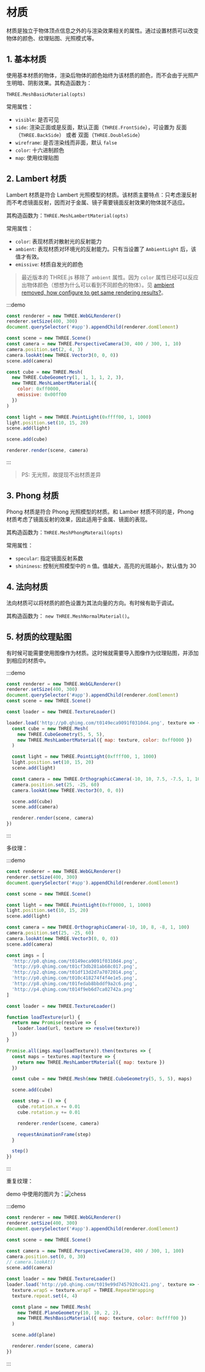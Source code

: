 # 材质

材质是独立于物体顶点信息之外的与渲染效果相关的属性。通过设置材质可以改变物体的颜色、纹理贴图、光照模式等。

## 1. 基本材质

使用基本材质的物体，渲染后物体的颜色始终为该材质的颜色，而不会由于光照产生明暗、阴影效果。其构造函数为：

`THREE.MeshBasicMaterial(opts)`

常用属性：

- `visible`: 是否可见
- `side`: 渲染正面或是反面，默认正面（`THREE.FrontSide`），可设置为 反面（`THREE.BackSide`） 或者 双面（`THREE.DoubleSide`）
- `wireframe`: 是否渲染线而非面，默认 `false`
- `color`: 十六进制颜色
- `map`: 使用纹理贴图

## 2. Lambert 材质

Lambert 材质是符合 Lambert 光照模型的材质。该材质主要特点：只考虑漫反射而不考虑镜面反射，因而对于金属、镜子需要镜面反射效果的物体就不适应。

其构造函数为：`THREE.MeshLambertMaterial(opts)`

常用属性：

- `color`: 表现材质对散射光的反射能力
- `ambient`: 表现材质对环境光的反射能力。只有当设置了 `AmbientLight` 后，该值才有效。
- `emissive`: 材质自发光的颜色

> 最近版本的 THREE.js 移除了 `ambient` 属性。因为 `color` 属性已经可以反应出物体颜色（想想为什么可以看到不同颜色的物体）。见 [ambient removed, how configure to get same rendering results?](https://stackoverflow.com/questions/34773168/three-js-r71-ambient-removed-how-configure-to-get-same-rendering-results)。

:::demo

```javascript
const renderer = new THREE.WebGLRenderer()
renderer.setSize(400, 300)
document.querySelector('#app').appendChild(renderer.domElement)

const scene = new THREE.Scene()
const camera = new THREE.PerspectiveCamera(30, 400 / 300, 1, 10)
camera.position.set(2, 4, 3)
camera.lookAt(new THREE.Vector3(0, 0, 0))
scene.add(camera)

const cube = new THREE.Mesh(
  new THREE.CubeGeometry(1, 1, 1, 1, 2, 3),
  new THREE.MeshLambertMaterial({
    color: 0xff0000,
    emissive: 0x00ff00
  })
)

const light = new THREE.PointLight(0xffff00, 1, 1000)
light.position.set(10, 15, 20)
scene.add(light)

scene.add(cube)

renderer.render(scene, camera)
```

:::

> PS: 无光照，故提现不出材质差异

## 3. Phong 材质

Phong 材质是符合 Phong 光照模型的材质。和 Lamber 材质不同的是，Phong 材质考虑了镜面反射的效果，因此适用于金属、镜面的表现。

其构造函数为：`THREE.MeshPhongMaterail(opts)`

常用属性：

- `specular`: 指定镜面反射系数
- `shininess`: 控制光照模型中的 n 值。值越大，高亮的光斑越小，默认值为 30

## 4. 法向材质

法向材质可以将材质的颜色设置为其法向量的方向。有时候有助于调试。

其构造函数为： `new THREE.MeshNormalMaterial()`。

## 5. 材质的纹理贴图

有时候可能需要使用图像作为材质。这时候就需要导入图像作为纹理贴图，并添加到相应的材质中。

:::demo

```javascript
const renderer = new THREE.WebGLRenderer()
renderer.setSize(400, 300)
document.querySelector('#app').appendChild(renderer.domElement)
const scene = new THREE.Scene()

const loader = new THREE.TextureLoader()

loader.load('http://p0.qhimg.com/t0149eca9091f0310d4.png', texture => {
  const cube = new THREE.Mesh(
    new THREE.CubeGeometry(5, 5, 5),
    new THREE.MeshLambertMaterial({ map: texture, color: 0xff0000 })
  )

  const light = new THREE.PointLight(0xffff00, 1, 1000)
  light.position.set(10, 15, 20)
  scene.add(light)

  const camera = new THREE.OrthographicCamera(-10, 10, 7.5, -7.5, 1, 100)
  camera.position.set(25, -25, 60)
  camera.lookAt(new THREE.Vector3(0, 0, 0))

  scene.add(cube)
  scene.add(camera)

  renderer.render(scene, camera)
})
```

:::

多纹理：

:::demo

```javascript
const renderer = new THREE.WebGLRenderer()
renderer.setSize(400, 300)
document.querySelector('#app').appendChild(renderer.domElement)

const scene = new THREE.Scene()

const light = new THREE.PointLight(0xff0000, 1, 1000)
light.position.set(10, 15, 20)
scene.add(light)

const camera = new THREE.OrthographicCamera(-10, 10, 8, -8, 1, 100)
camera.position.set(25, -25, 60)
camera.lookAt(new THREE.Vector3(0, 0, 0))
scene.add(camera)

const imgs = [
  'http://p0.qhimg.com/t0149eca9091f0310d4.png',
  'http://p9.qhimg.com/t01cf3db281ab68c017.png',
  'http://p2.qhimg.com/t01df13d2d7a7072014.png',
  'http://p0.qhimg.com/t010c418274f4f4e1e5.png',
  'http://p8.qhimg.com/t01fedab8bbddf9a2c6.png',
  'http://p4.qhimg.com/t014f9eb6d7ca02742a.png'
]

const loader = new THREE.TextureLoader()

function loadTexture(url) {
  return new Promise(resolve => {
    loader.load(url, texture => resolve(texture))
  })
}

Promise.all(imgs.map(loadTexture)).then(textures => {
  const maps = textures.map(texture => {
    return new THREE.MeshLambertMaterial({ map: texture })
  })

  const cube = new THREE.Mesh(new THREE.CubeGeometry(5, 5, 5), maps)

  scene.add(cube)

  const step = () => {
    cube.rotation.x += 0.01
    cube.rotation.y += 0.01

    renderer.render(scene, camera)

    requestAnimationFrame(step)
  }

  step()
})
```

:::

重复纹理：

demo 中使用的图片为：<img src="http://p0.qhimg.com/t019e99d7457920c421.png" alt="chess">

:::demo

```javascript
const renderer = new THREE.WebGLRenderer()
renderer.setSize(400, 300)
document.querySelector('#app').appendChild(renderer.domElement)

const scene = new THREE.Scene()

const camera = new THREE.PerspectiveCamera(30, 400 / 300, 1, 100)
camera.position.set(0, 0, 30)
// camera.lookAt()
scene.add(camera)

const loader = new THREE.TextureLoader()
loader.load('http://p0.qhimg.com/t019e99d7457920c421.png', texture => {
  texture.wrapS = texture.wrapT = THREE.RepeatWrapping
  texture.repeat.set(4, 4)

  const plane = new THREE.Mesh(
    new THREE.PlaneGeometry(10, 10, 2, 2),
    new THREE.MeshBasicMaterial({ map: texture, color: 0xffff00 })
  )

  scene.add(plane)

  renderer.render(scene, camera)
})
```

:::
